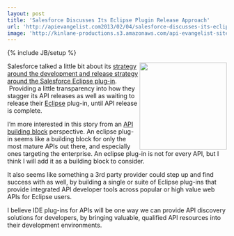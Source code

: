 ```yaml
---
layout: post
title: 'Salesforce Discusses Its Eclipse Plugin Release Approach'
url: 'http://apievangelist.com2013/02/04/salesforce-discusses-its-eclipse-plugin-release-approach/'
image: 'http://kinlane-productions.s3.amazonaws.com/api-evangelist-site/blog/eclipse-ide-logo.jpeg'
---
```

{% include JB/setup %}
<p>
     <a href=http://www.eclipse.org/ target=_blank><img src=https://s3.amazonaws.com/kinlane-productions/eclipse/eclipse-ide-logo.jpeg  width=200 align=right /></a>
</p>
<p>
     Salesforce talked a little bit about its <a href=http://blogs.developerforce.com/developer-relations/2013/02/new-eclipse-plugin-available-february-15th.html>strategy around the development and release strategy around the Salesforce Eclipse plug-in</a>.  Providing a little transparency into how they stagger its API releases as well as waiting to release their <a href=http://www.eclipse.org/ target=_blank>Eclipse</a> plug-in, until API release is complete.
</p>
<p>
     I’m more interested in this story from an <a href=/buildingblocks/>API building block</a> perspective. An eclipse plug-in seems like a building block for only the most mature APIs out there, and especially ones targeting the enterprise. An eclipse plug-in is not for every API, but I think I will add it as a building block to consider.
</p>
<p>
     It also seems like something a 3rd party provider could step up and find success with as well, by building a single or suite of Eclipse plug-ins that provide integrated API developer tools across popular or high value web APIs for Eclipse users.
</p>
<p>
     I believe IDE plug-ins for APIs will be one way we can provide API discovery solutions for developers, by bringing valuable, qualified API resources into their development environments.
</p>
